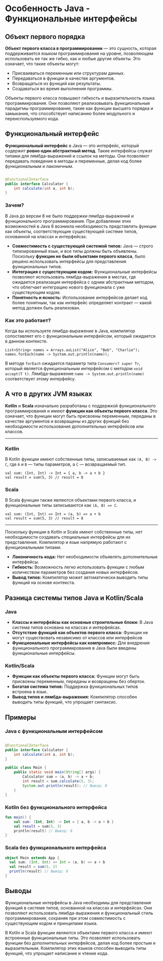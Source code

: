 # Особенность Java - Функциональные интерфейсы

## Объект первого порядка

**Объект первого класса в программировании** — это сущность, которая поддерживается языком программирования на уровне,
позволяющем использовать ее так же гибко, как и любые другие объекты. Это означает, что такие объекты могут:

- Присваиваться переменным или структурам данных.
- Передаваться в функции в качестве аргументов.
- Возвращаться из функций как результаты.
- Создаваться во время выполнения программы.

Объекты первого класса повышают гибкость и выразительность языка программирования. Они позволяют реализовывать
функциональные парадигмы программирования, такие как функции высшего порядка и замыкания, что способствует написанию
более модульного и переиспользуемого кода.

## Функциональный интерфейс

**Функциональный интерфейс** в Java — это интерфейс, который содержит **ровно один абстрактный метод**. Такие интерфейсы
служат типами для лямбда-выражений и ссылок на методы. Они позволяют передавать поведение в методы и переменные, делая
код более функциональным и лаконичным.

```java

@FunctionalInterface
public interface Calculator {
    int calculate(int a, int b);
}
```

### Зачем?

В Java до версии 8 не было поддержки лямбда-выражений и функционального программирования. При добавлении этих
возможностей в Java 8 возникла необходимость представлять функции как объекты, соответствующие существующей системе
типов, основанной на классах и интерфейсах.

- **Совместимость с существующей системой типов:** Java — строго типизированный язык, и все типы должны быть объявлены.
  Поскольку **функции не были объектами первого класса**, было решено использовать интерфейсы для представления
  функциональных типов.
- **Интеграция с существующим кодом:** Функциональные интерфейсы позволяют использовать лямбда-выражения в местах, где
  ожидается реализация интерфейса с одним абстрактным методом, что облегчает интеграцию нового функционала с уже
  существующим кодом.
- **Понятность и ясность:** Использование интерфейсов делает код более понятным, так как интерфейс определяет контракт —
  какой метод должен быть реализован.

### Как это работает?

Когда вы используете лямбда-выражение в Java, компилятор сопоставляет его с функциональным интерфейсом, который
ожидается в данном контексте.

```
List<String> names = Arrays.asList("Alice", "Bob", "Charlie");
names.forEach(name -> System.out.println(name));
```

В методе ```forEach``` ожидается параметр типа ```Consumer<? super T>```, который является функциональным интерфейсом с
методом ```void accept(T t)```. Лямбда-выражение ```name -> System.out.println(name)``` соответствует этому интерфейсу.

## А что в других JVM языках

**Kotlin** и **Scala** изначально разработаны с поддержкой функционального программирования и имеют **функции как
объекты первого класса**. Это означает, что функции могут быть присвоены переменным, переданы в качестве аргументов и
возвращены из других функций без необходимости использования дополнительных интерфейсов или классов.

---

### Kotlin

В Kotlin функции имеют собственные типы, записываемые как ```(A, B) -> C```, где ```A``` и ```B``` — типы параметров,
а ```C``` — возвращаемый тип.

```
val sum: (Int, Int) -> Int = { a, b -> a + b }
val result = sum(5, 3) // result = 8
```

### Scala

В Scala функции также являются объектами первого класса, и функциональные типы записываются как ```(A, B) => C```.

```
val sum: (Int, Int) => Int = (a, b) => a + b
val result = sum(5, 3) // result = 8
```

---

Поскольку функции в Kotlin и Scala имеют собственные типы, нет необходимости создавать специальные интерфейсы для их
представления. Компилятор и язык напрямую работают с функциональными типами.

- **Лаконичность кода:** Нет необходимости объявлять дополнительные интерфейсы.
- **Гибкость:** Возможность легко использовать функции с любым количеством параметров без создания новых интерфейсов.
- **Вывод типов:** Компилятор может автоматически выводить типы функций на основе контекста.

## Разница системы типов Java и Kotlin/Scala

### Java

- **Классы и интерфейсы как основные строительные блоки:** В Java система типов основана на классах и интерфейсах.
- **Отсутствие функций как объектов первого класса:** Функции не могут существовать независимо от классов или
  интерфейсов
- **Функциональные интерфейсы как компромисс:** Для внедрения функционального программирования в Java были введены
  функциональные интерфейсы.

### Kotlin/Scala

- **Функции как объекты первого класса:** Функции могут быть присвоены переменным, переданы и возвращены без оберток.
- **Богатая система типов:** Поддержка функциональных типов встроена в язык.
- **Вывод типов и лямбда-выражения:** Компилятор способен выводить типы функций, что упрощает синтаксис.

## Примеры

### Java с функциональным интерфейсом

```java

@FunctionalInterface
public interface Calculator {
    int calculate(int a, int b);
}

public class Main {
    public static void main(String[] args) {
        Calculator sum = (a, b) -> a + b;
        int result = sum.calculate(5, 3);
        System.out.println(result); // Вывод: 8
    }
}
```

### Kotlin без функционального интерфейса

```kotlin
fun main() {
    val sum: (Int, Int) -> Int = { a, b -> a + b }
    val result = sum(5, 3)
    println(result) // Вывод: 8
}
```

### Scala без функционального интерфейса

```scala
object Main extends App {
  val sum: (Int, Int) => Int = (a, b) => a + b
  val result = sum(5, 3)
  println(result) // Вывод: 8
}
```

## Выводы

Функциональные интерфейсы в Java необходимы для представления функций в системе типов, основанной на классах и
интерфейсах. Они позволяют использовать лямбда-выражения и функциональный стиль программирования, сохраняя при этом
совместимость с существующим кодом и принципами языка.

В Kotlin и Scala функции являются объектами первого класса и имеют встроенные функциональные типы. Это позволяет
использовать функции без дополнительных интерфейсов, делая код более простым и выразительным. Компилятор этих языков
способен выводить типы функций, что упрощает написание и чтение кода.
